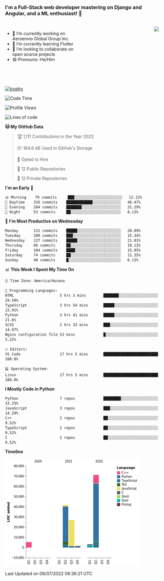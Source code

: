### I'm a Full-Stack web developer mastering on Django and Angular, and a ML enthusiast!  👋

<br/>

<img align="right" height="250"  src="https://media1.giphy.com/media/qgQUggAC3Pfv687qPC/giphy.gif?cid=ecf05e470ttfxgsj072btembitu1zn4ti3t3cdyg4jo5b3by&rid=giphy.gif&ct=g" />

 <div style="width:50%">
    <ul>
      <li>🔭 I’m currently working on Aeroenvio Global Group Inc.</li>
      <li>🌱 I’m currently learning Flutter</li>
      <li>👯 I’m looking to collaborate on open source projects</li>
      <li>😄 Pronouns: He/Him</li>
<!--       <li>⚡ Fun fact: I started my first professional project for a company as web dev without knowing any JS </li> -->
    </ul>
  </div>
  
<br/><br/><br/>

[![trophy](https://github-profile-trophy.vercel.app/?username=dfg-98&row=3&column=3&theme=monokai)](https://github.com/ryo-ma/github-profile-trophy)


<!--START_SECTION:waka-->
![Code Time](http://img.shields.io/badge/Code%20Time-304%20hrs%2032%20mins-blue)

![Profile Views](http://img.shields.io/badge/Profile%20Views-0-blue)

![Lines of code](https://img.shields.io/badge/From%20Hello%20World%20I%27ve%20Written-150%20Thousand%20lines%20of%20code-blue)

**🐱 My GitHub Data** 

> 🏆 1,111 Contributions in the Year 2022
 > 
> 📦 164.6 kB Used in GitHub's Storage 
 > 
> 💼 Opted to Hire
 > 
> 📜 12 Public Repositories 
 > 
> 🔑 12 Private Repositories  
 > 
**I'm an Early 🐤** 

```text
🌞 Morning    79 commits     ███░░░░░░░░░░░░░░░░░░░░░░   12.12% 
🌆 Daytime    316 commits    ████████████░░░░░░░░░░░░░   48.47% 
🌃 Evening    204 commits    ███████░░░░░░░░░░░░░░░░░░   31.29% 
🌙 Night      53 commits     ██░░░░░░░░░░░░░░░░░░░░░░░   8.13%

```
📅 **I'm Most Productive on Wednesday** 

```text
Monday       131 commits    █████░░░░░░░░░░░░░░░░░░░░   20.09% 
Tuesday      100 commits    ███░░░░░░░░░░░░░░░░░░░░░░   15.34% 
Wednesday    137 commits    █████░░░░░░░░░░░░░░░░░░░░   21.01% 
Thursday     66 commits     ██░░░░░░░░░░░░░░░░░░░░░░░   10.12% 
Friday       104 commits    ████░░░░░░░░░░░░░░░░░░░░░   15.95% 
Saturday     74 commits     ██░░░░░░░░░░░░░░░░░░░░░░░   11.35% 
Sunday       40 commits     █░░░░░░░░░░░░░░░░░░░░░░░░   6.13%

```


📊 **This Week I Spent My Time On** 

```text
⌚︎ Time Zone: America/Havana

💬 Programming Languages: 
HTML                     5 hrs 3 mins        ███████░░░░░░░░░░░░░░░░░░   29.59% 
TypeScript               3 hrs 54 mins       █████░░░░░░░░░░░░░░░░░░░░   22.91% 
Python                   3 hrs 41 mins       █████░░░░░░░░░░░░░░░░░░░░   21.6% 
SCSS                     2 hrs 33 mins       ███░░░░░░░░░░░░░░░░░░░░░░   14.97% 
Nginx configuration file 53 mins             █░░░░░░░░░░░░░░░░░░░░░░░░   5.22%

🔥 Editors: 
VS Code                  17 hrs 5 mins       █████████████████████████   100.0%

💻 Operating System: 
Linux                    17 hrs 5 mins       █████████████████████████   100.0%

```

**I Mostly Code in Python** 

```text
Python                   7 repos             ████████░░░░░░░░░░░░░░░░░   33.33% 
JavaScript               3 repos             ███░░░░░░░░░░░░░░░░░░░░░░   14.29% 
C++                      2 repos             ██░░░░░░░░░░░░░░░░░░░░░░░   9.52% 
TypeScript               2 repos             ██░░░░░░░░░░░░░░░░░░░░░░░   9.52% 
C                        2 repos             ██░░░░░░░░░░░░░░░░░░░░░░░   9.52%

```


**Timeline**

![Chart not found](https://raw.githubusercontent.com/dfg-98/dfg-98/main/charts/bar_graph.png) 


 Last Updated on 06/07/2022 08:36:21 UTC
<!--END_SECTION:waka-->
